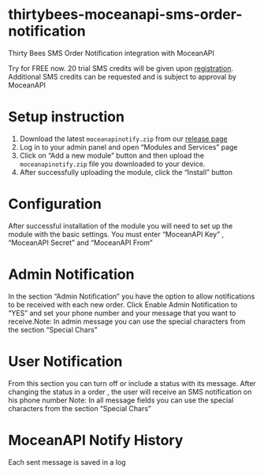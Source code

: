 # thirtybees-moceanapi-sms-order-notification
Thirty Bees SMS Order Notification integration with MoceanAPI

Try for FREE now. 20 trial SMS credits will be given upon [registration](https://dashboard.moceanapi.com/register?fr=thirtybees_order_notification). Additional SMS credits can be requested and is subject to approval by MoceanAPI

# Setup instruction

1. Download the latest `moceanapinotify.zip` from our [release page](https://github.com/MoceanAPI/thirtybees-moceanapi-sms-order-notification/releases)
2. Log in to your admin panel and open “Modules and Services” page
3. Click on “Add a new module” button and then upload the `moceanapinotify.zip` file you downloaded to your device.
4. After successfully uploading the module, click the “Install” button


# Configuration
After successful installation of the module  you will need to set up the module with the basic settings. You must enter “MoceanAPI Key” , “MoceanAPI Secret” and “MoceanAPI From”


# Admin Notification
In the section “Admin Notification” you have the option to allow notifications to be received with each new order.
Click Enable Admin Notification to “YES” and set your phone number and your message that you want to receive.Note: In admin message you can use the special characters from the section “Special Chars”

# User Notification
From this section you can turn off or include a status with its message.
After changing the status in a order , the user will receive an SMS notification on his phone number
Note: In all message fields you can use the special characters from the section “Special Chars”

# MoceanAPI Notify History
Each sent message is saved in a log



